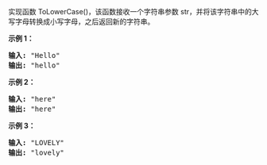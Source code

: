 <html>
 <body>
  <p>
   实现函数 ToLowerCase()，该函数接收一个字符串参数 str，并将该字符串中的大写字母转换成小写字母，之后返回新的字符串。
  </p>
  <p>
  </p>
  <p>
   <strong>
    示例 1：
   </strong>
  </p>
  <pre>
<strong>输入: </strong>"Hello"
<strong>输出: </strong>"hello"</pre>
  <p>
   <strong>
    示例 2：
   </strong>
  </p>
  <pre>
<strong>输入: </strong>"here"
<strong>输出: </strong>"here"</pre>
  <p>
   <strong>
    示例
   </strong>
   <strong>
    3：
   </strong>
  </p>
  <pre>
<strong>输入: </strong>"LOVELY"
<strong>输出: </strong>"lovely"
</pre>
 </body>
</html>